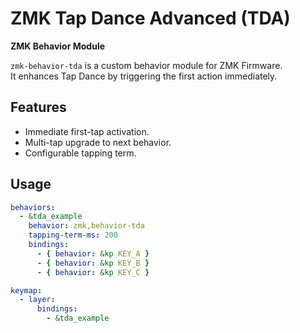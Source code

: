 # ZMK Tap Dance Advanced (TDA)

**ZMK Behavior Module**

`zmk-behavior-tda` is a custom behavior module for ZMK Firmware.  
It enhances Tap Dance by triggering the first action immediately.

## Features
- Immediate first-tap activation.
- Multi-tap upgrade to next behavior.
- Configurable tapping term.

## Usage

```yaml
behaviors:
  - &tda_example
    behavior: zmk,behavior-tda
    tapping-term-ms: 200
    bindings:
      - { behavior: &kp KEY_A }
      - { behavior: &kp KEY_B }
      - { behavior: &kp KEY_C }

keymap:
  - layer:
      bindings:
        - &tda_example
